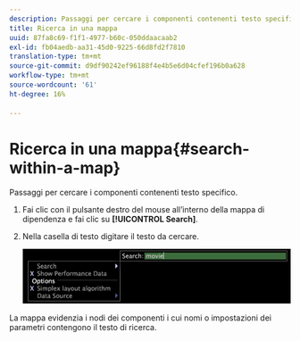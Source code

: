 ```yaml
---
description: Passaggi per cercare i componenti contenenti testo specifico.
title: Ricerca in una mappa
uuid: 87fa8c69-f1f1-4977-b60c-050ddaacaab2
exl-id: fb04aedb-aa31-45d0-9225-66d8fd2f7810
translation-type: tm+mt
source-git-commit: d9df90242ef96188f4e4b5e6d04cfef196b0a628
workflow-type: tm+mt
source-wordcount: '61'
ht-degree: 16%

---
```


# Ricerca in una mappa{#search-within-a-map}

Passaggi per cercare i componenti contenenti testo specifico.

1. Fai clic con il pulsante destro del mouse all’interno della mappa di dipendenza e fai clic su **[!UICONTROL Search]**.
1. Nella casella di testo digitare il testo da cercare.

   ![Informazioni sul passaggio](assets/vis_DependencyMap_Search.png)

La mappa evidenzia i nodi dei componenti i cui nomi o impostazioni dei parametri contengono il testo di ricerca.
